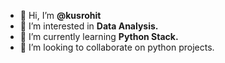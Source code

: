 - 👋 Hi, I’m __@kusrohit__
- 👀 I’m interested in **Data Analysis.**
- 🌱 I’m currently learning **Python Stack.**
- 💞️ I’m looking to collaborate on python projects.

<!---
kusrohit/kusrohit is a ✨ special ✨ repository because its `README.md` (this file) appears on your GitHub profile.
You can click the Preview link to take a look at your changes.
--->
